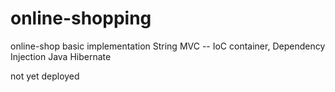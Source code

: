 # online-shopping

online-shop basic implementation
String MVC -- IoC container, Dependency Injection
Java Hibernate

not yet deployed
